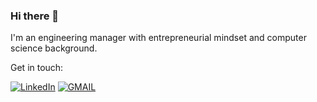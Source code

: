 ### Hi there 👋

I'm an engineering manager with entrepreneurial mindset and computer science background.

Get in touch:

[![LinkedIn](https://img.shields.io/badge/LinkedIn-0077B5?style=for-the-badge&logo=linkedin&logoColor=white)](https://www.linkedin.com/in/igornaumov/) [![GMAIL](https://img.shields.io/badge/Gmail-D14836?style=for-the-badge&logo=gmail&logoColor=white)](mailto:igor.naumov.17@gmail.com)
